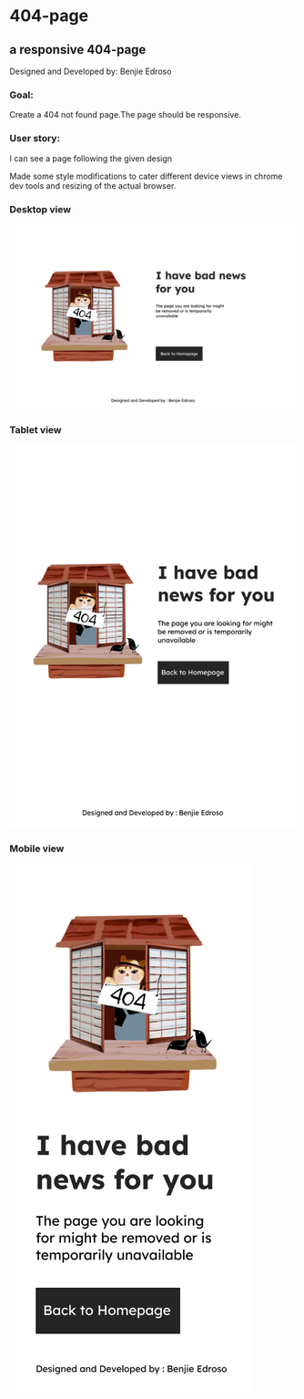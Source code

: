 # 404-page

## a responsive 404-page

Designed and Developed by: Benjie Edroso

### Goal:

Create a 404 not found page.The page should be responsive.

### User story:

I can see a page following the given design

Made some style modifications to cater different device views in chrome dev tools and resizing of the actual browser.

### Desktop view

![desktop](./assets/desktop.jpg)

### Tablet view

![desktop](./assets/tablet.jpg)

### Mobile view

![desktop](./assets/mobile.jpg)
